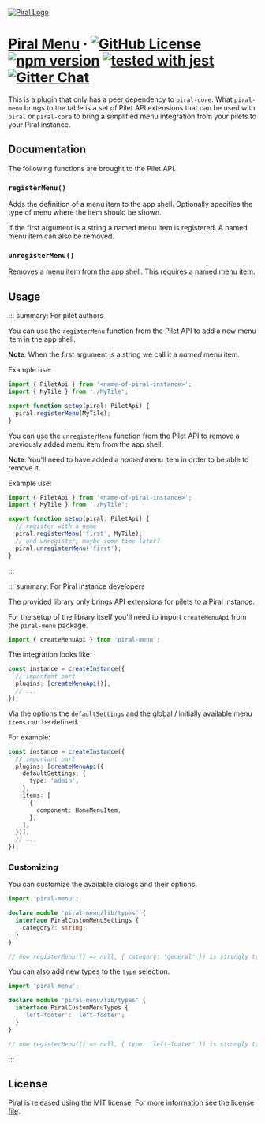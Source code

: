 [![Piral Logo](https://github.com/smapiot/piral/raw/master/docs/assets/logo.png)](https://piral.io)

# [Piral Menu](https://piral.io) &middot; [![GitHub License](https://img.shields.io/badge/license-MIT-blue.svg)](https://github.com/smapiot/piral/blob/master/LICENSE) [![npm version](https://img.shields.io/npm/v/piral-menu.svg?style=flat)](https://www.npmjs.com/package/piral-menu) [![tested with jest](https://img.shields.io/badge/tested_with-jest-99424f.svg)](https://jestjs.io) [![Gitter Chat](https://badges.gitter.im/gitterHQ/gitter.png)](https://gitter.im/piral-io/community)

This is a plugin that only has a peer dependency to `piral-core`. What `piral-menu` brings to the table is a set of Pilet API extensions that can be used with `piral` or `piral-core` to bring a simplified menu integration from your pilets to your Piral instance.

## Documentation

The following functions are brought to the Pilet API.

### `registerMenu()`

Adds the definition of a menu item to the app shell. Optionally specifies the type of menu where the item should be shown.

If the first argument is a string a named menu item is registered. A named menu item can also be removed.

### `unregisterMenu()`

Removes a menu item from the app shell. This requires a named menu item.

## Usage

::: summary: For pilet authors

You can use the `registerMenu` function from the Pilet API to add a new menu item in the app shell.

**Note**: When the first argument is a string we call it a *named* menu item.

Example use:

```ts
import { PiletApi } from '<name-of-piral-instance>';
import { MyTile } from './MyTile';

export function setup(piral: PiletApi) {
  piral.registerMenu(MyTile);
}
```

You can use the `unregisterMenu` function from the Pilet API to remove a previously added menu item from the app shell.

**Note**: You'll need to have added a *named* menu item in order to be able to remove it.

Example use:

```ts
import { PiletApi } from '<name-of-piral-instance>';
import { MyTile } from './MyTile';

export function setup(piral: PiletApi) {
  // register with a name
  piral.registerMenu('first', MyTile);
  // and unregister; maybe some time later?
  piral.unregisterMenu('first');
}
```

:::

::: summary: For Piral instance developers

The provided library only brings API extensions for pilets to a Piral instance.

For the setup of the library itself you'll need to import `createMenuApi` from the `piral-menu` package.

```ts
import { createMenuApi } from 'piral-menu';
```

The integration looks like:

```ts
const instance = createInstance({
  // important part
  plugins: [createMenuApi()],
  // ...
});
```

Via the options the `defaultSettings` and the global / initially available menu `items` can be defined.

For example:

```ts
const instance = createInstance({
  // important part
  plugins: [createMenuApi({
    defaultSettings: {
      type: 'admin',
    },
    items: [
      {
        component: HomeMenuItem,
      },
    ],
  })],
  // ...
});
```

### Customizing

You can customize the available dialogs and their options.

```ts
import 'piral-menu';

declare module 'piral-menu/lib/types' {
  interface PiralCustomMenuSettings {
    category?: string;
  }
}

// now registerMenu(() => null, { category: 'general' }) is strongly typed in pilets
```

You can also add new types to the `type` selection.

```ts
import 'piral-menu';

declare module 'piral-menu/lib/types' {
  interface PiralCustomMenuTypes {
    'left-footer': 'left-footer';
  }
}

// now registerMenu(() => null, { type: 'left-footer' }) is strongly typed in pilets
```

:::

## License

Piral is released using the MIT license. For more information see the [license file](./LICENSE).
